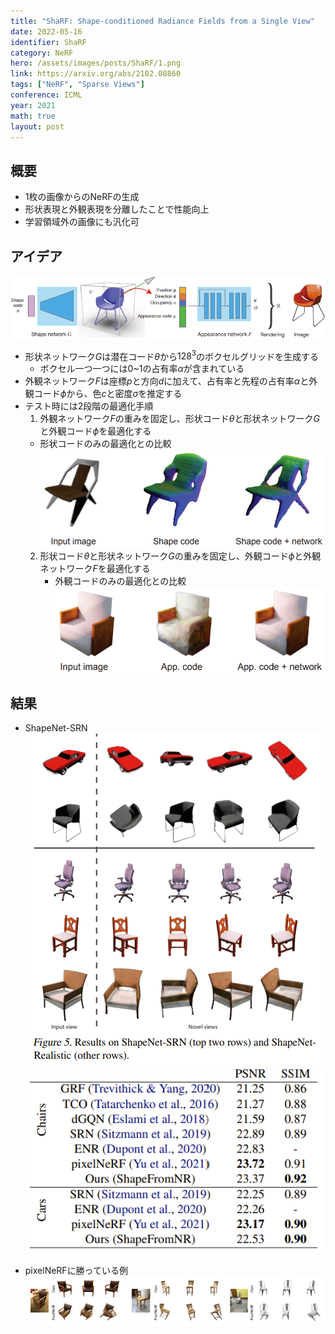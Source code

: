 ```yaml
---
title: "ShaRF: Shape-conditioned Radiance Fields from a Single View"
date: 2022-05-16
identifier: ShaRF
category: NeRF
hero: /assets/images/posts/ShaRF/1.png
link: https://arxiv.org/abs/2102.08860
tags: ["NeRF", "Sparse Views"]
conference: ICML
year: 2021
math: true
layout: post
---
```


## 概要

- 1枚の画像からのNeRFの生成
- 形状表現と外観表現を分離したことで性能向上
- 学習領域外の画像にも汎化可
<!--more-->

## アイデア

![](/assets/images/posts/ShaRF/1.png)
- 形状ネットワーク$G$は潜在コード$\theta$から$128^3$のボクセルグリッドを生成する
  - ボクセル一つ一つには0~1の占有率$\alpha$が含まれている
- 外観ネットワーク$F$は座標$p$と方向$d$に加えて、占有率と先程の占有率$\alpha$と外観コード$\phi$から、色$c$と密度$\sigma$を推定する
- テスト時には2段階の最適化手順
  1. 外観ネットワーク$F$の重みを固定し、形状コード$\theta$と形状ネットワーク$G$と外観コード$\phi$を最適化する
    - 形状コードのみの最適化との比較  
    ![](/assets/images/posts/ShaRF/2.png)
  2. 形状コード$\theta$と形状ネットワーク$G$の重みを固定し、外観コード$\phi$と外観ネットワーク$F$を最適化する
      - 外観コードのみの最適化との比較  
    ![](/assets/images/posts/ShaRF/3.png)

## 結果

- ShapeNet-SRN  
![](/assets/images/posts/ShaRF/4.png)
![](/assets/images/posts/ShaRF/5.png)

- pixelNeRFに勝っている例  
![](/assets/images/posts/ShaRF/6.png)